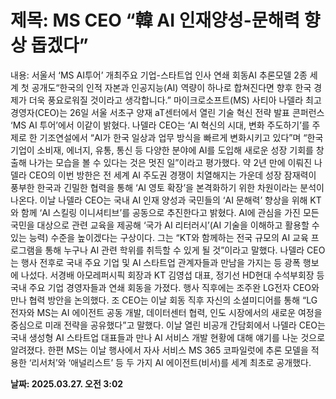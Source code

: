 # **제목: MS CEO “韓 AI 인재양성-문해력 향상 돕겠다”**

  내용: 서울서 ‘MS AI투어’ 개최주요 기업-스타트업 인사 연쇄 회동AI 추론모델 2종 세계 첫 공개도“한국의 인적 자본과 인공지능(AI) 역량이 하나로 합쳐진다면 향후 한국 경제가 더욱 풍요로워질 것이라고 생각합니다.” 마이크로소프트(MS) 사티아 나델라 최고경영자(CEO)는 26일 서울 서초구 양재 aT센터에서 열린 기술 혁신 전략 발표 콘퍼런스 ‘MS AI 투어’에서 이같이 밝혔다. 나델라 CEO는 ‘AI 혁신의 시대, 변화 주도하기’를 주제로 한 기조연설에서 “AI가 한국 일상과 업무 방식을 빠르게 변화시키고 있다”며 “한국 기업이 소비재, 에너지, 유통, 통신 등 다양한 분야에 AI를 도입해 새로운 성장 기회를 창출해 나가는 모습을 볼 수 있다는 것은 멋진 일”이라고 평가했다. 약 2년 만에 이뤄진 나델라 CEO의 이번 방한은 전 세계 AI 주도권 경쟁이 치열해지는 가운데 성장 잠재력이 풍부한 한국과 긴밀한 협력을 통해 ‘AI 영토 확장’을 본격화하기 위한 차원이라는 분석이 나온다.  이날 나델라 CEO는 국내 AI 인재 양성과 국민들의 ‘AI 문해력’ 향상을 위해 KT와 함께 ‘AI 스킬링 이니셔티브’를 공동으로 추진한다고 밝혔다. AI에 관심을 가진 모든 국민을 대상으로 관련 교육을 제공해 ‘국가 AI 리터러시’(AI 기술을 이해하고 활용할 수 있는 능력) 수준을 높이겠다는 구상이다. 그는 “KT와 함께하는 전국 규모의 AI 교육 프로그램을 통해 누구나 AI 관련 학위를 취득할 수 있게 될 것”이라고 말했다.  나델라 CEO는 행사 전후로 국내 주요 기업 및 AI 스타트업 관계자들과 만남을 가지는 등 광폭 행보에 나섰다. 서경배 아모레퍼시픽 회장과 KT 김영섭 대표, 정기선 HD현대 수석부회장 등 국내 주요 기업 경영자들과 연쇄 회동을 가졌다. 행사 직후에는 조주완 LG전자 CEO와 만나 협력 방안을 논의했다. 조 CEO는 이날 회동 직후 자신의 소셜미디어를 통해 “LG전자와 MS는 AI 에이전트 공동 개발, 데이터센터 협력, 인도 시장에서의 새로운 여정을 중심으로 미래 전략을 공유했다”고 말했다. 이날 열린 비공개 간담회에서 나델라 CEO는 국내 생성형 AI 스타트업 대표들과 만나 AI 서비스 개발 현황에 대해 얘기를 나눈 것으로 알려졌다. 한편 MS는 이날 행사에서 자사 서비스 MS 365 코파일럿에 추론 모델을 적용한 ‘리서처’와 ‘애널리스트’ 등 두 가지 AI 에이전트(비서)를 세계 최초로 공개했다.

  **날짜: 2025.03.27. 오전 3:02**